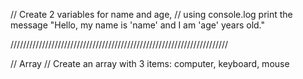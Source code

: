 // Create 2 variables for name and age,
// using console.log print the message "Hello, my name is 'name' and I am 'age' years old."

/////////////////////////////////////////////////////////////////////

// Array
// Create an array with 3 items: computer, keyboard, mouse
